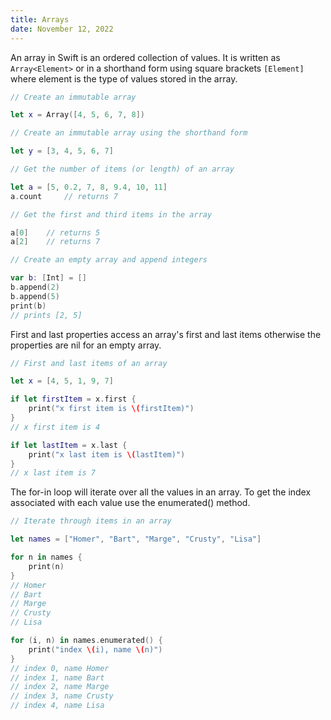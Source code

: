 ```yaml
---
title: Arrays
date: November 12, 2022
---
```


An array in Swift is an ordered collection of values. It is written as `Array<Element>` or in a shorthand form using square brackets `[Element]` where element is the type of values stored in the array.

```swift
// Create an immutable array

let x = Array([4, 5, 6, 7, 8])

// Create an immutable array using the shorthand form

let y = [3, 4, 5, 6, 7]

// Get the number of items (or length) of an array

let a = [5, 0.2, 7, 8, 9.4, 10, 11]
a.count     // returns 7

// Get the first and third items in the array

a[0]    // returns 5
a[2]    // returns 7

// Create an empty array and append integers

var b: [Int] = []
b.append(2)
b.append(5)
print(b)
// prints [2, 5]
```

First and last properties access an array's first and last items otherwise the properties are nil for an empty array.

```swift
// First and last items of an array

let x = [4, 5, 1, 9, 7]

if let firstItem = x.first {
    print("x first item is \(firstItem)")
}
// x first item is 4

if let lastItem = x.last {
    print("x last item is \(lastItem)")
}
// x last item is 7
```

The for-in loop will iterate over all the values in an array. To get the index associated with each value use the enumerated() method.

```swift
// Iterate through items in an array

let names = ["Homer", "Bart", "Marge", "Crusty", "Lisa"]

for n in names {
    print(n)
}
// Homer
// Bart
// Marge
// Crusty
// Lisa

for (i, n) in names.enumerated() {
    print("index \(i), name \(n)")
}
// index 0, name Homer
// index 1, name Bart
// index 2, name Marge
// index 3, name Crusty
// index 4, name Lisa
```
